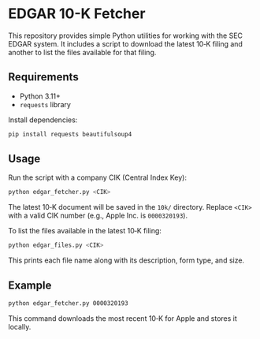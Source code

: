 # EDGAR 10-K Fetcher

This repository provides simple Python utilities for working with the SEC EDGAR system.  It includes a script to download the latest 10‑K filing and another to list the files available for that filing.

## Requirements

- Python 3.11+
- `requests` library

Install dependencies:

```bash
pip install requests beautifulsoup4
```

## Usage

Run the script with a company CIK (Central Index Key):

```bash
python edgar_fetcher.py <CIK>
```

The latest 10‑K document will be saved in the `10k/` directory. Replace `<CIK>` with a valid CIK number (e.g., Apple Inc. is `0000320193`).

To list the files available in the latest 10‑K filing:

```bash
python edgar_files.py <CIK>
```

This prints each file name along with its description, form type, and size.

## Example

```bash
python edgar_fetcher.py 0000320193
```

This command downloads the most recent 10‑K for Apple and stores it locally.
